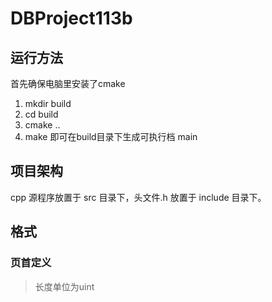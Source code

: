 # DBProject113b
## 运行方法
首先确保电脑里安装了cmake
1. mkdir build
2. cd build
3. cmake ..
4. make
即可在build目录下生成可执行档 main

## 项目架构
cpp 源程序放置于 src 目录下，头文件.h 放置于 include 目录下。

## 格式

### 页首定义

> 长度单位为uint


